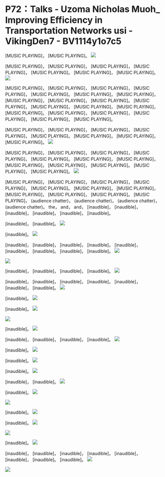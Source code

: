 # P72：Talks - Uzoma Nicholas Muoh_ Improving Efficiency in Transportation Networks usi - VikingDen7 - BV1114y1o7c5

 [MUSIC PLAYING]， [MUSIC PLAYING]。
![](img/3553459ded9d1d92e37e80eb6c1f4b37_1.png)

 [MUSIC PLAYING]， [MUSIC PLAYING]， [MUSIC PLAYING]， [MUSIC PLAYING]， [MUSIC PLAYING]。 [MUSIC PLAYING]， [MUSIC PLAYING]。
![](img/3553459ded9d1d92e37e80eb6c1f4b37_3.png)

 [MUSIC PLAYING]， [MUSIC PLAYING]， [MUSIC PLAYING]， [MUSIC PLAYING]， [MUSIC PLAYING]。 [MUSIC PLAYING]， [MUSIC PLAYING]， [MUSIC PLAYING]， [MUSIC PLAYING]， [MUSIC PLAYING]。 [MUSIC PLAYING]， [MUSIC PLAYING]， [MUSIC PLAYING]， [MUSIC PLAYING]， [MUSIC PLAYING]。 [MUSIC PLAYING]， [MUSIC PLAYING]， [MUSIC PLAYING]， [MUSIC PLAYING]， [MUSIC PLAYING]。

 [MUSIC PLAYING]， [MUSIC PLAYING]， [MUSIC PLAYING]， [MUSIC PLAYING]， [MUSIC PLAYING]。 [MUSIC PLAYING]， [MUSIC PLAYING]， [MUSIC PLAYING]。
![](img/3553459ded9d1d92e37e80eb6c1f4b37_5.png)

 [MUSIC PLAYING]， [MUSIC PLAYING]， [MUSIC PLAYING]， [MUSIC PLAYING]， [MUSIC PLAYING]。 [MUSIC PLAYING]， [MUSIC PLAYING]， [MUSIC PLAYING]， [MUSIC PLAYING]， [MUSIC PLAYING]。 [MUSIC PLAYING]， [MUSIC PLAYING]。
![](img/3553459ded9d1d92e37e80eb6c1f4b37_7.png)

 [MUSIC PLAYING]， [MUSIC PLAYING]， [MUSIC PLAYING]， [MUSIC PLAYING]， [MUSIC PLAYING]。 [MUSIC PLAYING]， [MUSIC PLAYING]， [MUSIC PLAYING]， [MUSIC PLAYING]， [MUSIC PLAYING]。 [MUSIC PLAYING]， (audience chatter)， (audience chatter)， (audience chatter)， (audience chatter)。 the， and， and， [inaudible]， [inaudible]， [inaudible]， [inaudible]， [inaudible]， [inaudible]。

 [inaudible]， [inaudible]。
![](img/3553459ded9d1d92e37e80eb6c1f4b37_9.png)

 [inaudible]。
![](img/3553459ded9d1d92e37e80eb6c1f4b37_11.png)

 [inaudible]， [inaudible]， [inaudible]， [inaudible]， [inaudible]， [inaudible]， [inaudible]。 [inaudible]， [inaudible]。
![](img/3553459ded9d1d92e37e80eb6c1f4b37_13.png)

![](img/3553459ded9d1d92e37e80eb6c1f4b37_14.png)

 [inaudible]， [inaudible]， [inaudible]， [inaudible]。
![](img/3553459ded9d1d92e37e80eb6c1f4b37_16.png)

 [inaudible]， [inaudible]， [inaudible]， [inaudible]， [inaudible]， [inaudible]， [inaudible]。
![](img/3553459ded9d1d92e37e80eb6c1f4b37_18.png)

 [inaudible]。
![](img/3553459ded9d1d92e37e80eb6c1f4b37_20.png)

 [inaudible]。
![](img/3553459ded9d1d92e37e80eb6c1f4b37_22.png)

![](img/3553459ded9d1d92e37e80eb6c1f4b37_23.png)

 [inaudible]。
![](img/3553459ded9d1d92e37e80eb6c1f4b37_25.png)

 [inaudible]， [inaudible]， [inaudible]， [inaudible]。
![](img/3553459ded9d1d92e37e80eb6c1f4b37_27.png)

 [inaudible]。
![](img/3553459ded9d1d92e37e80eb6c1f4b37_29.png)

 [inaudible]。
![](img/3553459ded9d1d92e37e80eb6c1f4b37_31.png)

 [inaudible]。
![](img/3553459ded9d1d92e37e80eb6c1f4b37_33.png)

 [inaudible]， [inaudible]。
![](img/3553459ded9d1d92e37e80eb6c1f4b37_35.png)

 [inaudible]。
![](img/3553459ded9d1d92e37e80eb6c1f4b37_37.png)

![](img/3553459ded9d1d92e37e80eb6c1f4b37_38.png)

 [inaudible]。
![](img/3553459ded9d1d92e37e80eb6c1f4b37_40.png)

 [inaudible]。
![](img/3553459ded9d1d92e37e80eb6c1f4b37_42.png)

![](img/3553459ded9d1d92e37e80eb6c1f4b37_43.png)

 [inaudible]。
![](img/3553459ded9d1d92e37e80eb6c1f4b37_45.png)

 [inaudible]， [inaudible]， [inaudible]， [inaudible]， [inaudible]， [inaudible]， [inaudible]。 [inaudible]。
![](img/3553459ded9d1d92e37e80eb6c1f4b37_47.png)

![](img/3553459ded9d1d92e37e80eb6c1f4b37_48.png)